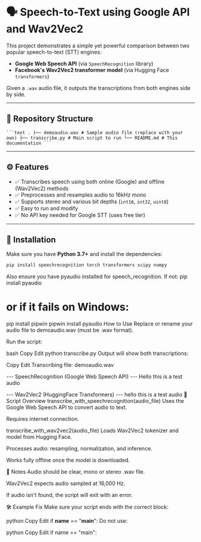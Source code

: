 # 🗣️ Speech-to-Text using Google API and Wav2Vec2

This project demonstrates a simple yet powerful comparison between two popular speech-to-text (STT) engines:

- **Google Web Speech API** (via `SpeechRecognition` library)
- **Facebook's Wav2Vec2 transformer model** (via Hugging Face `transformers`)

Given a `.wav` audio file, it outputs the transcriptions from both engines side by side.

---

## 📁 Repository Structure

<pre><code>```text . ├── demoaudio.wav # Sample audio file (replace with your own) ├── transcribe.py # Main script to run └── README.md # This documentation ```</code></pre>
---

## ⚙️ Features

- ✅ Transcribes speech using both online (Google) and offline (Wav2Vec2) methods
- ✅ Preprocesses and resamples audio to 16kHz mono
- ✅ Supports stereo and various bit depths (`int16`, `int32`, `uint8`)
- ✅ Easy to run and modify
- ✅ No API key needed for Google STT (uses free tier)

---

## 🚀 Installation

Make sure you have **Python 3.7+** and install the dependencies:

```bash
pip install speechrecognition torch transformers scipy numpy
```
Also ensure you have pyaudio installed for speech_recognition. If not:
pip install pyaudio
# or if it fails on Windows:
pip install pipwin
pipwin install pyaudio
How to Use
Replace or rename your audio file to demoaudio.wav (must be .wav format).

Run the script:

bash
Copy
Edit
python transcribe.py
Output will show both transcriptions:

Copy
Edit
Transcribing file: demoaudio.wav

--- SpeechRecognition (Google Web Speech API) ---
Hello this is a test audio

--- Wav2Vec2 (HuggingFace Transformers) ---
hello this is a test audio
🧠 Script Overview
transcribe_with_speechrecognition(audio_file)
Uses the Google Web Speech API to convert audio to text.

Requires internet connection.

transcribe_with_wav2vec2(audio_file)
Loads Wav2Vec2 tokenizer and model from Hugging Face.

Processes audio: resampling, normalization, and inference.

Works fully offline once the model is downloaded.

📌 Notes
Audio should be clear, mono or stereo .wav file.

Wav2Vec2 expects audio sampled at 16,000 Hz.

If audio isn't found, the script will exit with an error.

🛠 Example Fix
Make sure your script ends with the correct block:

python
Copy
Edit
if __name__ == "__main__":
Do not use:

python
Copy
Edit
if name == "main":
